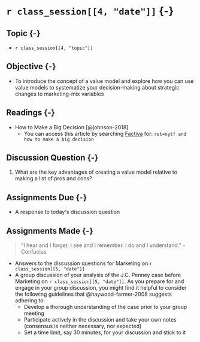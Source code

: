 # `r class_session[[4, "date"]]` {-}

## Topic {-}

- `r class_session[[4, "topic"]]`

## Objective {-}

- To introduce the concept of a value model and explore how you can use value
models to systematize your decision-making about strategic changes to
marketing-mix variables

## Readings {-}

- How to Make a Big Decision [@johnson-2018]
    - You can access this article by searching [Factiva][] for: `rst=nytf and
    how to make a big decision`

## Discussion Question {-}

1. What are the key advantages of creating a value model relative to making a
list of pros and cons?

## Assignments Due {-}

- A response to today's discussion question

## Assignments Made {-}

> “I hear and I forget. I see and I remember. I do and I understand.” -
Confucius

- Answers to the discussion questions for Marketing on `r class_session[[5,
"date"]]`
- A group discussion of your analysis of the J.C. Penney case before Marketing
on `r class_session[[5, "date"]]`. As you prepare for and engage in your group
discussion, you might find it helpful to consider the following guidelines that
@haywood-farmer-2008 suggests adhering to:
    - Develop a thorough understanding of the case prior to your group meeting
    - Participate actively in the discussion and take your own notes (consensus
    is neither necessary, nor expected)
    - Set a time limit, say 30 minutes, for your discussion and stick to it

[factiva]: http://proxy.its.virginia.edu/login?url=http://global.factiva.com/en/sess/login.asp?xsid=S003cbsYXmnNdmnMDItMDIoMDAp5DByMU38ODJ9RcyqUUFBQUFBQUFBQUFBQUFBQUFBQUFBQUFBQUFBQUFBQUFBQUEA